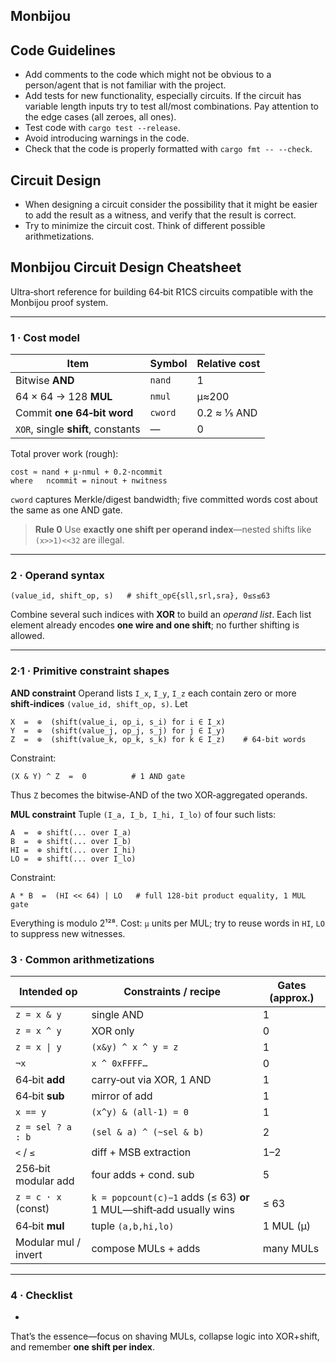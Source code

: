 ## Monbijou

## Code Guidelines

- Add comments to the code which might not be obvious to a person/agent that is not familiar with the
  project.
- Add tests for new functionality, especially circuits. If the circuit has variable length inputs
  try to test all/most combinations. Pay attention to the edge cases (all zeroes, all ones).
- Test code with `cargo test --release`.
- Avoid introducing warnings in the code.
- Check that the code is properly formatted with `cargo fmt -- --check`.

## Circuit Design

- When designing a circuit consider the possibility that it might be easier to add the result as a
  witness, and verify that the result is correct.
- Try to minimize the circuit cost. Think of different possible arithmetizations.

## Monbijou Circuit Design Cheatsheet

Ultra‑short reference for building 64‑bit R1CS circuits compatible with the Monbijou proof system.

---

### 1 · Cost model

| Item                               | Symbol  | Relative cost |
| ---------------------------------- | ------- | ------------- |
| Bitwise **AND**                    | `nand`  | 1             |
| 64 × 64 → 128 **MUL**              | `nmul`  | μ≈200         |
| Commit **one 64‑bit word**         | `cword` | 0.2 ≈ 1⁄5 AND |
| `XOR`, single **shift**, constants | —       | 0             |

Total prover work (rough):

```
cost ≈ nand + μ·nmul + 0.2·ncommit
where   ncommit = ninout + nwitness
```

`cword` captures Merkle/digest bandwidth; five committed words cost about the same as one AND gate.

> **Rule 0**  Use **exactly one shift per operand index**—nested shifts like `(x>>1)<<32` are illegal.

---

### 2 · Operand syntax

```
(value_id, shift_op, s)   # shift_op∈{sll,srl,sra}, 0≤s≤63
```

Combine several such indices with **XOR** to build an *operand list*.
Each list element already encodes **one wire and one shift**; no further shifting is allowed.

---

### 2·1 · Primitive constraint shapes

**AND constraint**
Operand lists `I_x`, `I_y`, `I_z` each contain zero or more **shift‑indices** `(value_id, shift_op, s)`.
Let

```
X  =  ⊕  (shift(value_i, op_i, s_i) for i ∈ I_x)
Y  =  ⊕  (shift(value_j, op_j, s_j) for j ∈ I_y)
Z  =  ⊕  (shift(value_k, op_k, s_k) for k ∈ I_z)    # 64‑bit words
```

Constraint:

```
(X & Y) ^ Z  =  0          # 1 AND gate
```

Thus `Z` becomes the bitwise‑AND of the two XOR‑aggregated operands.

**MUL constraint**
Tuple `(I_a, I_b, I_hi, I_lo)` of four such lists:

```
A  =  ⊕ shift(... over I_a)
B  =  ⊕ shift(... over I_b)
HI =  ⊕ shift(... over I_hi)
LO =  ⊕ shift(... over I_lo)
```

Constraint:

```
A * B  =  (HI << 64) | LO   # full 128‑bit product equality, 1 MUL gate
```

Everything is modulo 2¹²⁸.
Cost: `μ` units per MUL; try to reuse words in `HI`, `LO` to suppress new witnesses.

### 3 · Common arithmetizations

| Intended op          | Constraints / recipe                                                | Gates (approx.) |
| -------------------- | ------------------------------------------------------------------- | --------------- |
| `z = x & y`          | single AND                                                          | 1               |
| `z = x ^ y`          | XOR only                                                            | 0               |
| `z = x \| y`         | `(x&y) ^ x ^ y = z`                                                 | 1               |
| `¬x`                 | `x ^ 0xFFFF…`                                                       | 0               |
| 64‑bit **add**       | carry‑out via XOR, 1 AND                                            | 1               |
| 64‑bit **sub**       | mirror of add                                                       | 1               |
| `x == y`             | `(x^y) & (all‑1) = 0`                                               | 1               |
| `z = sel ? a : b`    | `(sel & a) ^ (~sel & b)`                                            | 2               |
| `<` / `≤`            | diff + MSB extraction                                               | 1–2             |
| 256‑bit modular add  | four adds + cond. sub                                               | 5               |
| `z = c · x` (const)  | `k = popcount(c)−1` adds (≤ 63) **or** 1 MUL—shift‑add usually wins | ≤ 63            |
| 64‑bit **mul**       | tuple `(a,b,hi,lo)`                                                 | 1 MUL (μ)       |
| Modular mul / invert | compose MULs + adds                                                 | many MULs       |

---

### 4 · Checklist

*

That’s the essence—focus on shaving MULs, collapse logic into XOR+shift, and remember **one shift per index**.
